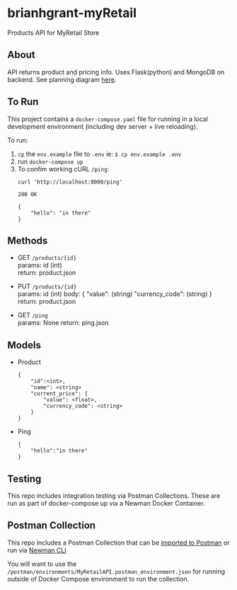 # brianhgrant-myRetail

Products API for MyRetail Store

## About

API returns product and pricing info. Uses Flask(python) and MongoDB on backend. See planning diagram [here](https://drive.google.com/file/d/1qHuE3VXwZCBMh6_zeaUHdVtxZX8MxZc0/view?usp=sharing).

## To Run

This project contains a `docker-compose.yaml` file for running in a local development environment (including dev server + live reloading).

To run:

1. `cp` the `env.example` file to `.env` ie: `$ cp env.example .env`
2. run `docker-compose up`
3. To confim working cURL `/ping`:
    ```
    curl 'http://localhost:8000/ping'
    
    200 OK

    {
        "hello": "in there"
    }
    ```

## Methods

* GET `/products/{id}`  
params: id (int)  
return: product.json  

* PUT `/products/{id}`  
params: id (int)
body: {
    "value": (string)
    "currency_code": (string)
} 
return: product.json 

* GET `/ping`  
params: None
return: ping.json 

## Models

* Product  
    ```
    { 
        "id":<int>,
        "name": <string>
        "current_price": {
	        "value": <float>,
	        "currency_code": <string>
        }
    }
    ```
* Ping
    ```
    {
        "hello":"in there"
    }
    ```

## Testing

This repo includes integration testing via Postman Collections. These are run as part of docker-compose up via a Newman Docker Container.

## Postman Collection

This repo includes a Postman Collection that can be [imported to Postman](https://learning.postman.com/docs/getting-started/importing-and-exporting-data/) or run via [Newman CLI](https://www.npmjs.com/package/newman)

You will want to use the `/postman/environments/MyRetailAPI.postman_environment.json` for running outside of Docker Compose environment to run the collection.